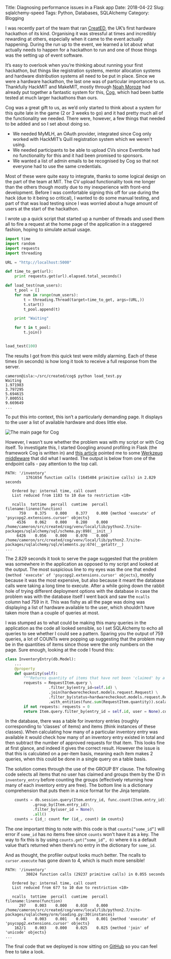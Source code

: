 Title: Diagnosing performance issues in a Flask app
Date: 2018-04-22
Slug: sqlalchemy-speed
Tags: Python, Databases, SQLAlchemy
Category: Blogging

I was recently part of the team that ran [CreatED](https://createdhack.github.io), the UK’s first hardware hackathon of its kind. Organising it was stressful at times and incredibly rewarding at others, especially when it came to the event actually happening. During the run up to the event, we learned a lot about what actually needs to happen for a hackathon to run and one of those things was the setting up of event software.

It’s easy to overlook when you’re thinking about running your first hackathon, but things like registration systems, mentor allocation systems and hardware distribution systems all need to be put in place. Since we were a hardware hackathon, the last one was of particular importance to us. Thankfully HackMIT and MakeMIT, mostly through [Noah Moroze](http://noahmoroze.com/) had already put together a fantastic system for this, [Cog](https://github.com/techx/cog), which had been battle tested at much larger hackathons than ours.

Cog was a great gift to us, as we’d only started to think about a system for this quite late in the game (2 or 3 weeks to go) and it had pretty much all of the functionality we needed. There were, however, a few things that needed to be added and so I set about doing so.

 - We needed MyMLH, an OAuth provider, integrated since Cog only worked with HackMIT’s Quill registration system which we weren't using.
 - We needed participants to be able to upload CVs since Eventbrite had no functionality for this and it had been promised to sponsors.
 - We wanted a list of admin emails to be recognised by Cog so that not everyone had to use the same credentials.

Most of these were quite easy to integrate, thanks to some logical design on the part of the team at MIT. The CV upload functionality took me longer than the others though mostly due to my inexperience with front-end development. Before I was comfortable signing this off for use during the hack (due to it being so critical), I wanted to do some manual testing, and part of that was load testing since I was worried about a huge amount of users at the start of the hackathon.

I wrote up a quick script that started up a number of threads and used them all to fire a request at the home page of the application in a staggered fashion, hoping to simulate actual usage.

``` python
import time
import random
import requests
import threading

URL = "http://localhost:5000"

def time_to_get(url):
    print requests.get(url).elapsed.total_seconds()

def load_test(num_users):
    t_pool = []
    for num in range(num_users):
        t = threading.Thread(target=time_to_get, args=(URL,))
        t.start()
        t_pool.append(t)

    print "Waiting"

    for t in t_pool:
        t.join()


load_test(100)
```

The results I got from this quick test were mildly alarming. Each of these times (in seconds) is how long it took to receive a full response from the server.

```
cameron@isla:~/src/created/cog$ python load_test.py
Waiting
1.971983
3.797295
5.694615
7.800551
9.669649
...
```

To put this into context, this isn’t a particularly demanding page. It displays to the user a list of available hardware and does little else.

![The main page for Cog](/images/cog_main_page.png "The main page for Cog")

However, I wasn’t sure whether the problem was with my script or with Cog itself. To investigate this, I started Googling around profiling in Flask (the framework Cog is written in) and [this article](https://blog.miguelgrinberg.com/post/the-flask-mega-tutorial-part-xvi-debugging-testing-and-profiling) pointed me to some [Werkzeug middleware](http://werkzeug.pocoo.org/docs/0.14/contrib/profiler/) that did what I wanted. The output is below from one of the endpoint calls - pay attention to the top call.

```
PATH: '/inventory'
         1761654 function calls (1645404 primitive calls) in 2.829 seconds

   Ordered by: internal time, call count
   List reduced from 1183 to 10 due to restriction <10>

   ncalls  tottime  percall  cumtime  percall filename:lineno(function)
      759    0.375    0.000    0.377    0.000 {method 'execute' of 'psycopg2.extensions.cursor' objects}
     4536    0.062    0.000    0.280    0.000 /home/cameron/src/created/cog/venv/local/lib/python2.7/site-packages/sqlalchemy/sql/schema.py:898(__init__)
     6426    0.056    0.000    0.070    0.000 /home/cameron/src/created/cog/venv/local/lib/python2.7/site-packages/sqlalchemy/sql/elements.py:674(__getattr__)
...
```

The 2.829 seconds it took to serve the page suggested that the problem was somewhere in the application as opposed to my script and looked at the output. The most suspicious line to my eyes was the one that ended `{method 'execute' of 'psycopg2.extensions.cursor' objects}`, mostly because it was the most expensive, but also because it meant the database calls were taking a long time to execute. After a while going down the rabbit hole of trying different deployment options with the database in case the problem was with the database itself I went back and saw the `ncalls` column had 759 in it. This was fishy as all the page was doing was displaying a list of hardware available to the user, which shouldn’t have taken more than a couple of queries at most.

I was stumped as to what could be making this many queries in the application as the code all looked sensible, so I set SQLAlchemy to echo all queries to see whether I could see a pattern. Sparing you the output of 759 queries, a lot of COUNTs were popping up suggesting that the problem may be in the quantities of items since those were the only numbers on the page. Sure enough, looking at the code I found this:

``` python
class InventoryEntry(db.Model):
    ...
    @property
    def quantity(self):
        """Returns quantity of items that have not been 'claimed' by a request"""
        requests = RequestItem.query \
                   .filter_by(entry_id=self.id) \
                   .join(hardwarecheckout.models.request.Request) \
                   .filter_by(status=hardwarecheckout.models.request.RequestStatus.APPROVED) \
                   .with_entities(func.sum(RequestItem.quantity)).scalar()
        if not requests: requests = 0
        return Item.query.filter_by(entry_id = self.id, user = None).count() - requests
```

In the database, there was a table for inventory entries (roughly corresponding to 'classes' of items) and items (think instances of these classes). When calculating how many of a particular inventory entry was available it would check how many of an inventory entry existed in total and then subtract the number of approved requests for that item. This looks fine at first glance, and indeed it gives the correct result. However the issue is that this is calculated on a per-item basis, meaning each item makes 2 queries, when this could be done in a single query on a table basis.

The solution comes through the use of the GROUP BY clause. The following code selects all items that no user has claimed and groups them by the ID in `inventory_entry` before counting the groups (effectively returning how many of each inventory entry are free). The bottom line is a dictionary comprehension that puts them in a nice format for the Jinja template.

``` python
    counts = db.session.query(Item.entry_id, func.count(Item.entry_id))\
            .group_by(Item.entry_id)\
            .filter_by(user_id = None)\
            .all()
    counts = {id_: count for (id_, count) in counts}
```

The one important thing to note with this code is that `counts[“some_id”]` will error if `some_id` has no items free since `counts` won't have it as a key. The way to fix this is by using `counts.get(“some_id”, 0)` where `0` is a default value that’s returned when there’s no entry in the dictionary for `some_id`.

And as thought, the profiler output looks much better. The ncalls to `cursor.execute` has gone down to 4, which is much more sensible!

```
PATH: '/inventory'
         30824 function calls (29237 primitive calls) in 0.055 seconds

   Ordered by: internal time, call count
   List reduced from 677 to 10 due to restriction <10>

   ncalls  tottime  percall  cumtime  percall filename:lineno(function)
      297    0.003    0.000    0.010    0.000 /home/cameron/src/created/cog/venv/local/lib/python2.7/site-packages/sqlalchemy/orm/loading.py:30(instances)
        4    0.003    0.001    0.003    0.001 {method 'execute' of 'psycopg2.extensions.cursor' objects}
    162/1    0.003    0.000    0.025    0.025 {method 'join' of 'unicode' objects}
...
```

The final code that we deployed is now sitting on [GitHub](https://github.com/notexactlyawe/cog) so you can feel free to take a look.
